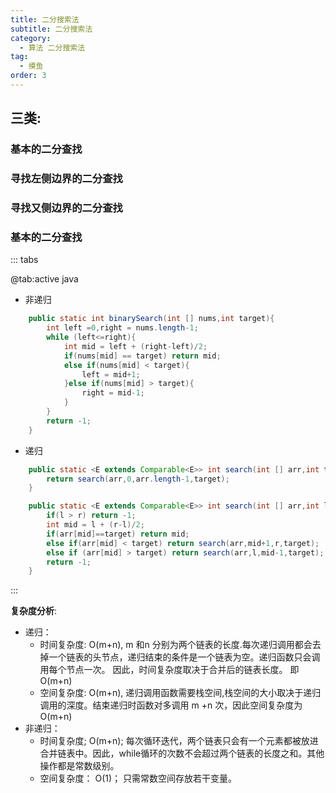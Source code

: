 ```yaml
---
title: 二分搜索法
subtitle: 二分搜索法
category:
  - 算法 二分搜索法
tag:
  - 摸鱼
order: 3
---
```


## 三类:
### 基本的二分查找
### 寻找左侧边界的二分查找
### 寻找又侧边界的二分查找

### 基本的二分查找

::: tabs

@tab:active java

<!-- tab 1 内容 -->
- 非递归
``` java
    public static int binarySearch(int [] nums,int target){
        int left =0,right = nums.length-1;
        while (left<=right){
            int mid = left + (right-left)/2;
            if(nums[mid] == target) return mid;
            else if(nums[mid] < target){
                left = mid+1;
            }else if(nums[mid] > target){
                right = mid-1;
            }
        }
        return -1;
    }
```
- 递归
``` java
    public static <E extends Comparable<E>> int search(int [] arr,int target){
        return search(arr,0,arr.length-1,target);
    }

    public static <E extends Comparable<E>> int search(int [] arr,int l,int r,int target){
        if(l > r) return -1;
        int mid = l + (r-l)/2;
        if(arr[mid]==target) return mid;
        else if(arr[mid] < target) return search(arr,mid+1,r,target);
        else if (arr[mid] > target) return search(arr,l,mid-1,target);
        return -1;
    }
```
:::

**复杂度分析**:
- 递归：
    - 时间复杂度: O(m+n), m 和n 分别为两个链表的长度.每次递归调用都会去掉一个链表的头节点，递归结束的条件是一个链表为空。递归函数只会调用每个节点一次。 
        因此，时间复杂度取决于合并后的链表长度。 即O(m+n)
    - 空间复杂度: O(m+n), 递归调用函数需要栈空间,栈空间的大小取决于递归调用的深度。结束递归时函数对多调用 m +n 次，因此空间复杂度为 O(m+n)
- 非递归：
    - 时间复杂度; O(m+n); 每次循环迭代，两个链表只会有一个元素都被放进合并链表中。因此，while循环的次数不会超过两个链表的长度之和。其他操作都是常数级别。
    - 空间复杂度： O(1)； 只需常数空间存放若干变量。
